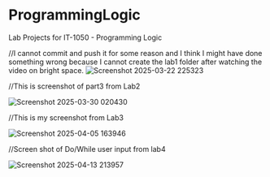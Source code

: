 # ProgrammingLogic
Lab Projects for IT-1050 - Programming Logic

//I cannot commit and push it for some reason and I think I might have done something wrong because I cannot create the lab1 folder after watching the video on bright space.
![Screenshot 2025-03-22 225323](https://github.com/user-attachments/assets/c7fc060a-7f76-484e-81df-cec07a4a0897)

//This is screenshot of part3 from Lab2 

![Screenshot 2025-03-30 020430](https://github.com/user-attachments/assets/241d9715-3ff6-4446-99db-e841b2379d31)

//This is my screenshot from Lab3

![Screenshot 2025-04-05 163946](https://github.com/user-attachments/assets/94a9f8db-4ae3-46ed-b5cd-46464284020f)

//Screen shot of Do/While user input from lab4

![Screenshot 2025-04-13 213957](https://github.com/user-attachments/assets/0ee54167-3a64-475d-925e-0c08b0a077c3)
